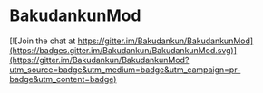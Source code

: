 # BakudankunMod

[![Join the chat at https://gitter.im/Bakudankun/BakudankunMod](https://badges.gitter.im/Bakudankun/BakudankunMod.svg)](https://gitter.im/Bakudankun/BakudankunMod?utm_source=badge&utm_medium=badge&utm_campaign=pr-badge&utm_content=badge)